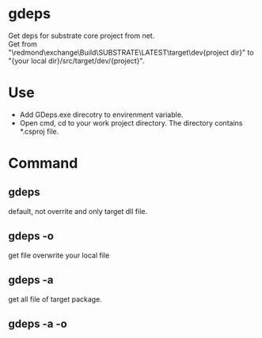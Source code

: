 # gdeps
Get deps for substrate core project from net.             
Get from "\\redmond\exchange\Build\SUBSTRATE\LATEST\target\dev\{project dir}" to "{your local dir}/src/target/dev/{project}".    
# Use
* Add GDeps.exe direcotry to envirenment variable.
* Open cmd, cd to your work project directory. The directory contains *.csproj file.
# Command 
## gdeps  
default, not overrite and only target dll file.  
## gdeps -o   
get file overwrite your local file   
## gdeps -a   
get all file of target package.   
## gdeps -a -o
